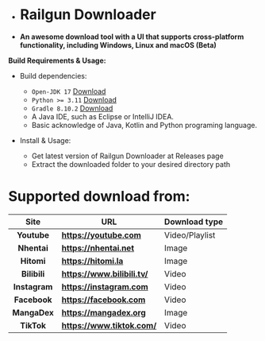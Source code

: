 * # Railgun Downloader
* **An awesome download tool with a UI that supports cross-platform functionality, including Windows, Linux and macOS (Beta)**

**Build Requirements & Usage:**

- Build dependencies:
  - `Open-JDK 17` [Download](https://jdk.java.net/)
  - `Python >= 3.11` [Download](https://www.python.org/downloads/)
  - `Gradle 8.10.2` [Download](https://gradle.org/install/)
  - A Java IDE, such as Eclipse or IntelliJ IDEA.
  - Basic acknowledge of Java, Kotlin and Python programing language.


- Install & Usage:
  - Get latest version of Railgun Downloader at Releases page
  - Extract the downloaded folder to your desired directory path
  
# Supported download from:
|     Site      | URL                          | Download type  |
|:-------------:|------------------------------|----------------|
|  **Youtube**  | **https://youtube.com**      | Video/Playlist |
 |  **Nhentai**  | **https://nhentai.net**      | Image          |
  |  **Hitomi**   | **https://hitomi.la**        | Image          |
| **Bilibili**  | **https://www.bilibili.tv/** | Video          |
| **Instagram** | **https://instagram.com**    | Video          |
| **Facebook**  | **https://facebook.com**     | Video          |
| **MangaDex**  | **https://mangadex.org**     | Image          |
|  **TikTok**   | **https://www.tiktok.com/**  | Video          |
